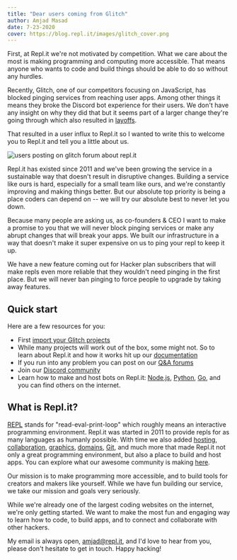 ```yaml
---
title: "Dear users coming from Glitch"
author: Amjad Masad
date: 7-23-2020
cover: https://blog.repl.it/images/glitch_cover.png
---
```


First, at Repl.it we're not motivated by competition. What we care about the most is making programming and computing more accessible. That means anyone who wants to code and build things should be able to do so without any hurdles.

Recently, Glitch, one of our competitors focusing on JavaScript, has blocked pinging services from reaching user apps. Among other things it means they broke the Discord bot experience for their users. We don't have any insight on why they did that but it seems part of a larger change they're going through which also resulted in [layoffs](https://www.theverge.com/2020/5/22/21268007/glitch-layoffs-substantial-number-coding-platform-union). 

That resulted in a user influx to Repl.it so I wanted to write this to welcome you to Repl.it and tell you a little about us.

![users posting on glitch forum about repl.it](https://blog.repl.it/images/glitch.png)

Repl.it has existed since 2011 and we've been growing the service in a sustainable way that doesn't result in disruptive changes. Building a service like ours is hard, especially for a small team like ours, and we're constantly improving and making things better. But our absolute top priority is being a place coders can depend on -- we will try our absolute best to never let you down.

Because many people are asking us, as co-founders & CEO I want to make a promise to you that we will never block pinging services or make any abrupt changes that will break your apps. We built our infrastructure in a way that doesn't make it super expensive on us to ping your repl to keep it up. 

We have a new feature coming out for Hacker plan subscribers that will make repls even more reliable that they wouldn't need pinging in the first place. But we will never ban pinging to force people to upgrade by taking away features.

## Quick start
Here are a few resources for you:

- First [import your Glitch projects](https://repl.it/glitch)
- While many projects will work out of the box, some might not. So to learn about Repl.it and how it works hit up our [documentation](https://docs.repl.it)
- If you run into any problem you can post on our [Q&A forums](https://repl.it/talk/ask)
- Join our [Discord community](https://repl.it/discord)
- Learn how to make and host bots on Repl.it: [Node.js](https://www.codementor.io/@garethdwyer/building-a-discord-bot-with-node-js-and-repl-it-mm46r1u8y), [Python](https://www.codementor.io/@garethdwyer/building-a-discord-bot-with-python-and-repl-it-miblcwejz), [Go](https://repl.it/@templates/discordgo), and you can find others on the internet.

## What is Repl.it?

[REPL](https://en.wikipedia.org/wiki/Read%E2%80%93eval%E2%80%93print_loop) stands for "read-eval-print-loop" which roughly means an interactive programming environment. Repl.it was started in 2011 to provide repls for as many languages as humanly possible. With time we also added [hosting](https://repl.it/site/hosting), [collaboration](https://repl.it/site/multiplayer), [graphics](https://blog.repl.it/gfx), [domains](https://docs.repl.it/repls/web-hosting), [Git](https://blog.repl.it/github), and much more that made Repl.it not only a great programming environment, but also a place to build and host apps. You can explore what our awesome community is making [here](https://repl.it/talk/share).

Our mission is to make programming more accessible, and to build tools for creators and makers like yourself. While we have fun building our service, we take our mission and goals very seriously. 

While we're already one of the largest coding websites on the internet, we're only getting started. We want to make the most fun and engaging way to learn how to code, to build apps, and to connect and collaborate with other hackers. 

My email is always open, amjad@repl.it, and I'd love to hear from you, please don't hesitate to get in touch. Happy hacking!